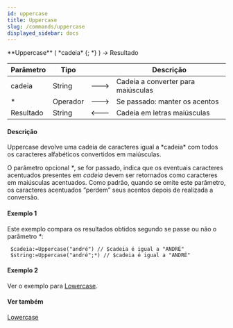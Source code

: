 ```yaml
---
id: uppercase
title: Uppercase
slug: /commands/uppercase
displayed_sidebar: docs
---
```


<!--REF #_command_.Uppercase.Syntax-->**Uppercase** ( *cadeia* {; *} ) -> Resultado<!-- END REF-->
<!--REF #_command_.Uppercase.Params-->
| Parâmetro | Tipo |  | Descrição |
| --- | --- | --- | --- |
| cadeia | String | &#x1F852; | Cadeia a converter para maiúsculas |
| * | Operador | &#x1F852; | Se passado: manter os acentos |
| Resultado | String | &#x1F850; | Cadeia em letras maiúsculas |

<!-- END REF-->

#### Descrição 

<!--REF #_command_.Uppercase.Summary-->Uppercase devolve uma cadeia de caracteres igual a *cadeia* com todos os caracteres alfabéticos convertidos em maiúsculas.<!-- END REF-->  
  
O parâmetro opcional *\**, se for passado, indica que os eventuais caracteres acentuados presentes em *cadeia* devem ser retornados como caracteres em maiúsculas acentuados. Como padrão, quando se omite este parâmetro, os caracteres acentuados “perdem” seus acentos depois de realizada a conversão.

#### Exemplo 1 

Este exemplo compara os resultados obtidos segundo se passe ou não o parâmetro *\**: 

```4d
 $cadeia:=Uppercase("andré") // $cadeia é igual a "ANDRÉ"
 $string:=Uppercase("andré";*) // $cadeia é igual a "ANDRÉ"
```

#### Exemplo 2 

Ver o exemplo para [Lowercase](lowercase.md "Lowercase").

#### Ver também 

[Lowercase](lowercase.md)  